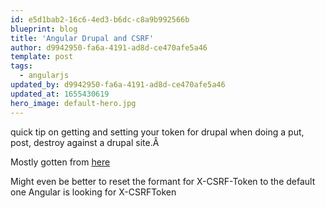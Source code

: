```yaml
---
id: e5d1bab2-16c6-4ed3-b6dc-c8a9b992566b
blueprint: blog
title: 'Angular Drupal and CSRF'
author: d9942950-fa6a-4191-ad8d-ce470afe5a46
template: post
tags:
  - angularjs
updated_by: d9942950-fa6a-4191-ad8d-ce470afe5a46
updated_at: 1655430619
hero_image: default-hero.jpg
---
```

<p>quick tip on getting and setting your token for drupal when doing a put, post, destroy against a drupal site.&Acirc;&nbsp;</p>

<p>Mostly gotten from <a href="http://angularjs-best-practices.blogspot.com/2013/07/angularjs-and-xsrfcsrf-cross-site.html" target="_blank">here</a></p>

<p>Might even be better to reset the formant for X-CSRF-Token to the default one Angular is looking for X-CSRFToken</p>

<p><script src="https://gist.github.com/alnutile/9484320.js"></script></p>
